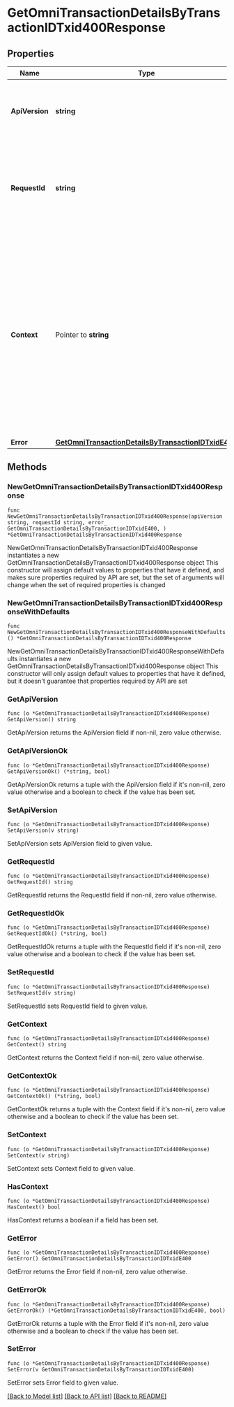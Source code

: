 # GetOmniTransactionDetailsByTransactionIDTxid400Response

## Properties

Name | Type | Description | Notes
------------ | ------------- | ------------- | -------------
**ApiVersion** | **string** | Specifies the version of the API that incorporates this endpoint. | 
**RequestId** | **string** | Defines the ID of the request. The &#x60;requestId&#x60; is generated by Crypto APIs and it&#39;s unique for every request. | 
**Context** | Pointer to **string** | In batch situations the user can use the context to correlate responses with requests. This property is present regardless of whether the response was successful or returned as an error. &#x60;context&#x60; is specified by the user. | [optional] 
**Error** | [**GetOmniTransactionDetailsByTransactionIDTxidE400**](GetOmniTransactionDetailsByTransactionIDTxidE400.md) |  | 

## Methods

### NewGetOmniTransactionDetailsByTransactionIDTxid400Response

`func NewGetOmniTransactionDetailsByTransactionIDTxid400Response(apiVersion string, requestId string, error_ GetOmniTransactionDetailsByTransactionIDTxidE400, ) *GetOmniTransactionDetailsByTransactionIDTxid400Response`

NewGetOmniTransactionDetailsByTransactionIDTxid400Response instantiates a new GetOmniTransactionDetailsByTransactionIDTxid400Response object
This constructor will assign default values to properties that have it defined,
and makes sure properties required by API are set, but the set of arguments
will change when the set of required properties is changed

### NewGetOmniTransactionDetailsByTransactionIDTxid400ResponseWithDefaults

`func NewGetOmniTransactionDetailsByTransactionIDTxid400ResponseWithDefaults() *GetOmniTransactionDetailsByTransactionIDTxid400Response`

NewGetOmniTransactionDetailsByTransactionIDTxid400ResponseWithDefaults instantiates a new GetOmniTransactionDetailsByTransactionIDTxid400Response object
This constructor will only assign default values to properties that have it defined,
but it doesn't guarantee that properties required by API are set

### GetApiVersion

`func (o *GetOmniTransactionDetailsByTransactionIDTxid400Response) GetApiVersion() string`

GetApiVersion returns the ApiVersion field if non-nil, zero value otherwise.

### GetApiVersionOk

`func (o *GetOmniTransactionDetailsByTransactionIDTxid400Response) GetApiVersionOk() (*string, bool)`

GetApiVersionOk returns a tuple with the ApiVersion field if it's non-nil, zero value otherwise
and a boolean to check if the value has been set.

### SetApiVersion

`func (o *GetOmniTransactionDetailsByTransactionIDTxid400Response) SetApiVersion(v string)`

SetApiVersion sets ApiVersion field to given value.


### GetRequestId

`func (o *GetOmniTransactionDetailsByTransactionIDTxid400Response) GetRequestId() string`

GetRequestId returns the RequestId field if non-nil, zero value otherwise.

### GetRequestIdOk

`func (o *GetOmniTransactionDetailsByTransactionIDTxid400Response) GetRequestIdOk() (*string, bool)`

GetRequestIdOk returns a tuple with the RequestId field if it's non-nil, zero value otherwise
and a boolean to check if the value has been set.

### SetRequestId

`func (o *GetOmniTransactionDetailsByTransactionIDTxid400Response) SetRequestId(v string)`

SetRequestId sets RequestId field to given value.


### GetContext

`func (o *GetOmniTransactionDetailsByTransactionIDTxid400Response) GetContext() string`

GetContext returns the Context field if non-nil, zero value otherwise.

### GetContextOk

`func (o *GetOmniTransactionDetailsByTransactionIDTxid400Response) GetContextOk() (*string, bool)`

GetContextOk returns a tuple with the Context field if it's non-nil, zero value otherwise
and a boolean to check if the value has been set.

### SetContext

`func (o *GetOmniTransactionDetailsByTransactionIDTxid400Response) SetContext(v string)`

SetContext sets Context field to given value.

### HasContext

`func (o *GetOmniTransactionDetailsByTransactionIDTxid400Response) HasContext() bool`

HasContext returns a boolean if a field has been set.

### GetError

`func (o *GetOmniTransactionDetailsByTransactionIDTxid400Response) GetError() GetOmniTransactionDetailsByTransactionIDTxidE400`

GetError returns the Error field if non-nil, zero value otherwise.

### GetErrorOk

`func (o *GetOmniTransactionDetailsByTransactionIDTxid400Response) GetErrorOk() (*GetOmniTransactionDetailsByTransactionIDTxidE400, bool)`

GetErrorOk returns a tuple with the Error field if it's non-nil, zero value otherwise
and a boolean to check if the value has been set.

### SetError

`func (o *GetOmniTransactionDetailsByTransactionIDTxid400Response) SetError(v GetOmniTransactionDetailsByTransactionIDTxidE400)`

SetError sets Error field to given value.



[[Back to Model list]](../README.md#documentation-for-models) [[Back to API list]](../README.md#documentation-for-api-endpoints) [[Back to README]](../README.md)


